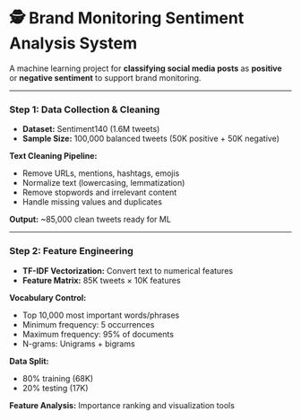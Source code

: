# 🕵️ Brand Monitoring Sentiment Analysis System

A machine learning project for **classifying social media posts** as **positive** or **negative sentiment** to support brand monitoring.

---


### Step 1: Data Collection & Cleaning
- **Dataset:** Sentiment140 (1.6M tweets)  
- **Sample Size:** 100,000 balanced tweets (50K positive + 50K negative)  

**Text Cleaning Pipeline:**
- Remove URLs, mentions, hashtags, emojis  
- Normalize text (lowercasing, lemmatization)  
- Remove stopwords and irrelevant content  
- Handle missing values and duplicates  

**Output:** ~85,000 clean tweets ready for ML  

---

### Step 2: Feature Engineering
- **TF-IDF Vectorization:** Convert text to numerical features  
- **Feature Matrix:** 85K tweets × 10K features  

**Vocabulary Control:**
- Top 10,000 most important words/phrases  
- Minimum frequency: 5 occurrences  
- Maximum frequency: 95% of documents  
- N-grams: Unigrams + bigrams  

**Data Split:**
- 80% training (68K)  
- 20% testing (17K)  

**Feature Analysis:** Importance ranking and visualization tools  
